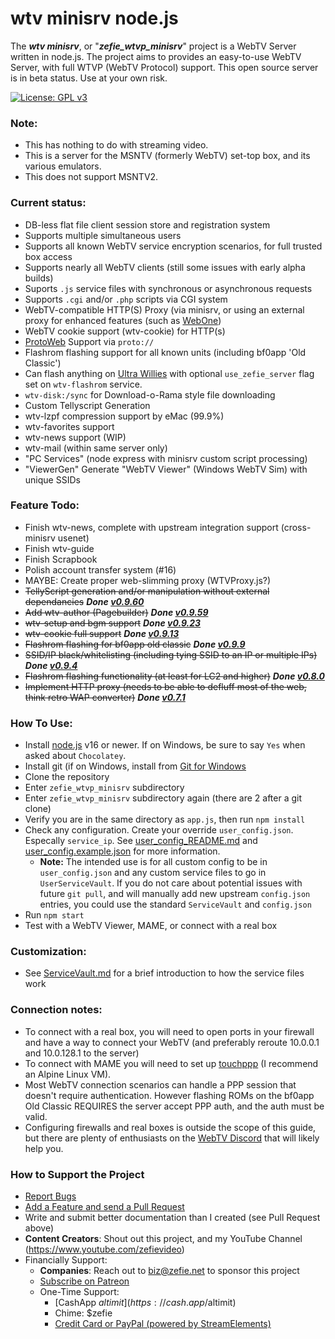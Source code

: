 # wtv minisrv node.js

The ***wtv minisrv***, or "***zefie_wtvp_minisrv***" project is a WebTV Server written in node.js.
The project aims to provides an easy-to-use WebTV Server, with full WTVP (WebTV Protocol) support.
This open source server is in beta status. Use at your own risk.

[![License: GPL v3](https://img.shields.io/badge/License-GPLv3-blue.svg)](https://www.gnu.org/licenses/gpl-3.0)

### Note:
- This has nothing to do with streaming video.
- This is a server for the MSNTV (formerly WebTV) set-top box, and its various emulators.
- This does not support MSNTV2.

### Current status:
- DB-less flat file client session store and registration system
- Supports multiple simultaneous users
- Supports all known WebTV service encryption scenarios, for full trusted box access
- Supports nearly all WebTV clients (still some issues with early alpha builds)
- Suports `.js` service files with synchronous or asynchronous requests
- Supports `.cgi` and/or `.php` scripts via CGI system
- WebTV-compatible HTTP(S) Proxy (via minisrv, or using an external proxy for enhanced features (such as [WebOne](https://github.com/atauenis/webone))
- WebTV cookie support (wtv-cookie) for HTTP(s)
- [ProtoWeb](https://protoweb.org/) Support via `proto://`
- Flashrom flashing support for all known units (including bf0app 'Old Classic')
- Can flash anything on [Ultra Willies](https://wtv.zefie.com/willie.php) with optional `use_zefie_server` flag set on `wtv-flashrom` service.
- `wtv-disk:/sync` for Download-o-Rama style file downloading
- Custom Tellyscript Generation
- wtv-lzpf compression support by eMac (99.9%)
- wtv-favorites support
- wtv-news support (WIP)
- wtv-mail (within same server only)
- "PC Services" (node express with minisrv custom script processing)
- "ViewerGen" Generate "WebTV Viewer" (Windows WebTV Sim) with unique SSIDs

### Feature Todo:
- Finish wtv-news, complete with upstream integration support (cross-minisrv usenet)
- Finish wtv-guide
- Finish Scrapbook
- Polish account transfer system (#16)
- MAYBE: Create proper web-slimming proxy (WTVProxy.js?)
- ~~TellyScript generation and/or manipulation without external dependancies~~ ***Done [v0.9.60](https://github.com/zefie/zefie_wtvp_minisrv/releases/tag/v0.9.60)***
- ~~Add wtv-author (Pagebuilder)~~ ***Done [v0.9.59](https://github.com/zefie/zefie_wtvp_minisrv/releases/tag/v0.9.59)***
- ~~wtv-setup and bgm support~~ ***Done [v0.9.23](https://github.com/zefie/zefie_wtvp_minisrv/releases/tag/v0.9.23)***
- ~~wtv-cookie full support~~ ***Done [v0.9.13](https://github.com/zefie/zefie_wtvp_minisrv/releases/tag/v0.9.13)***
- ~~Flashrom flashing for bf0app old classic~~ ***Done [v0.9.9](https://github.com/zefie/zefie_wtvp_minisrv/releases/tag/v0.9.9)***
- ~~SSID/IP black/whitelisting (including tying SSID to an IP or multiple IPs)~~ ***Done [v0.9.4](https://github.com/zefie/zefie_wtvp_minisrv/releases/tag/v0.9.4)***
- ~~Flashrom flashing functionality (at least for LC2 and higher)~~ ***Done [v0.8.0](https://github.com/zefie/zefie_wtvp_minisrv/releases/tag/v0.8.0)***
- ~~Implement HTTP proxy (needs to be able to defluff most of the web, think retro WAP converter)~~ ***Done [v0.7.1](https://github.com/zefie/zefie_wtvp_minisrv/releases/tag/v0.7.1)***

### How To Use:
- Install [node.js](https://nodejs.org/en/download/) v16 or newer. If on Windows, be sure to say `Yes` when asked about `Chocolatey`.
- Install git (if on Windows, install from [Git for Windows](https://gitforwindows.org/)
- Clone the repository
- Enter `zefie_wtvp_minisrv` subdirectory
- Enter `zefie_wtvp_minisrv` subdirectory again (there are 2 after a git clone)
- Verify you are in the same directory as `app.js`, then run `npm install`
- Check any configuration. Create your override `user_config.json`. Especally `service_ip`. See [user_config_README.md](user_config_README.md) and [user_config.example.json](zefie_wtvp_minisrv/user_config.example.json) for more information.
  - **Note:** The intended use is for all custom config to be in `user_config.json` and any custom service files to go in `UserServiceVault`.  If you do not care about potential issues with future `git pull`, and will manually add new upstream `config.json` entries, you could use the standard `ServiceVault` and `config.json`
- Run `npm start`
- Test with a WebTV Viewer, MAME, or connect with a real box

### Customization:
- See [ServiceVault.md](ServiceVault.md) for a brief introduction to how the service files work

### Connection notes:
- To connect with a real box, you will need to open ports in your firewall and have a way to connect your WebTV (and preferably reroute 10.0.0.1 and 10.0.128.1 to the server)
- To connect with MAME you will need to set up [touchppp](https://github.com/wtvemac/touchppp) (I recommend an Alpine Linux VM).
- Most WebTV connection scenarios can handle a PPP session that doesn't require authentication. However flashing ROMs on the bf0app Old Classic REQUIRES the server accept PPP auth, and the auth must be valid.
- Configuring firewalls and real boxes is outside the scope of this guide, but there are plenty of enthusiasts on the [WebTV Discord](https://zef.pw/wtvdiscord) that will likely help you.

### How to Support the Project
- [Report Bugs](https://github.com/zefie/zefie_wtvp_minisrv/issues)
- [Add a Feature and send a Pull Request](https://github.com/zefie/zefie_wtvp_minisrv/pulls)
- Write and submit better documentation than I created (see Pull Request above)
- **Content Creators**: Shout out this project, and my YouTube Channel (https://www.youtube.com/zefievideo)
- Financially Support:
   - **Companies**: Reach out to biz@zefie.net to sponsor this project
   - [Subscribe on Patreon](https://www.patreon.com/zefie)
   - One-Time Support: 
      - [CashApp $altimit](https://cash.app/$altimit)
      - Chime: $zefie
      - [Credit Card or PayPal (powered by StreamElements)](https://zef.pw/ttv-tip)